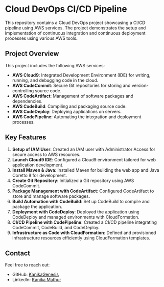 # Cloud DevOps CI/CD Pipeline

This repository contains a Cloud DevOps project showcasing a CI/CD pipeline using AWS services. The project demonstrates the setup and implementation of continuous integration and continuous deployment processes using various AWS tools.

## Project Overview

This project includes the following AWS services:
- **AWS Cloud9**: Integrated Development Environment (IDE) for writing, running, and debugging code in the cloud.
- **AWS CodeCommit**: Secure Git repositories for storing and version-controlling source code.
- **AWS CodeArtifact**: Management of software packages and dependencies.
- **AWS CodeBuild**: Compiling and packaging source code.
- **AWS CodeDeploy**: Deploying applications on servers.
- **AWS CodePipeline**: Automating the integration and deployment processes.

## Key Features

1. **Setup of IAM User**: Created an IAM user with Administrator Access for secure access to AWS resources.
2. **Launch Cloud9 IDE**: Configured a Cloud9 environment tailored for web application development.
3. **Install Maven & Java**: Installed Maven for building the web app and Java Coretto 8 for development.
4. **Create Git Repository**: Initialized a Git repository using AWS CodeCommit.
5. **Package Management with CodeArtifact**: Configured CodeArtifact to store and manage software packages.
6. **Build Automation with CodeBuild**: Set up CodeBuild to compile and package the application.
7. **Deployment with CodeDeploy**: Deployed the application using CodeDeploy and managed environments with CloudFormation.
8. **CI/CD Pipeline with CodePipeline**: Created a CI/CD pipeline integrating CodeCommit, CodeBuild, and CodeDeploy.
9. **Infrastructure as Code with CloudFormation**: Defined and provisioned infrastructure resources efficiently using CloudFormation templates.


## Contact

Feel free to reach out:

- GitHub: [KanikaGenesis](https://github.com/KanikaGenesis)
- LinkedIn: [Kanika Mathur](https://www.linkedin.com/in/kanika-mathur-083080121)

